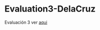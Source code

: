 # Evaluation3-DelaCruz
Evaluación 3
ver [aqui](https://clases-y-evaluaciones-delacruz-diana.github.io/Evaluation3-DelaCruz/)
